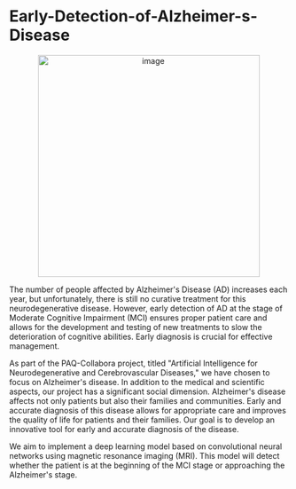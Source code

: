 # Early-Detection-of-Alzheimer-s-Disease

<p align="center">
  <img src="https://github.com/user-attachments/assets/d20f168a-7f29-4ea6-b3bc-1a39d966ae97" alt="image" width="400">
</p>

The number of people affected by Alzheimer's Disease (AD) increases each year, but unfortunately, there is still no curative treatment for this neurodegenerative disease. However, early detection of AD at the stage of Moderate Cognitive Impairment (MCI) ensures proper patient care and allows for the development and testing of new treatments to slow the deterioration of cognitive abilities. Early diagnosis is crucial for effective management.

As part of the PAQ-Collabora project, titled "Artificial Intelligence for Neurodegenerative and Cerebrovascular Diseases," we have chosen to focus on Alzheimer's disease. In addition to the medical and scientific aspects, our project has a significant social dimension. Alzheimer's disease affects not only patients but also their families and communities. Early and accurate diagnosis of this disease allows for appropriate care and improves the quality of life for patients and their families. Our goal is to develop an innovative tool for early and accurate diagnosis of the disease.

We aim to implement a deep learning model based on convolutional neural networks using magnetic resonance imaging (MRI). This model will detect whether the patient is at the beginning of the MCI stage or approaching the Alzheimer's stage.

